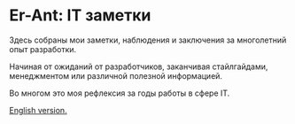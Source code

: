 # Er-Ant: IT заметки
Здесь собраны мои заметки, наблюдения и заключения за многолетний опыт разработки. 

Начиная от ожиданий от разработчиков, заканчивая стайлгайдами, менеджментом или различной полезной информацией.

Во многом это моя рефлексия за годы работы в сфере IT.

[English version.](https://github.com/er-ant/er-ant-dev-notes-EN)
